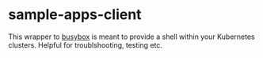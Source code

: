 # sample-apps-client

This wrapper to [busybox](https://busybox.net/) is meant to provide a shell within your Kubernetes clusters. Helpful for troublshooting, testing etc. 